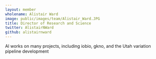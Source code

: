 ```yaml
---
layout: member
wholename: Alistair Ward
image: public/images/team/Alistair_Ward.JPG
title: Director of Research and Science
twitter: AlistairNWard
github: alistairnward
---
```


Al works on many projects, including iobio, gkno, and the Utah variation pipeline development